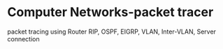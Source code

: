 # Computer Networks-packet tracer 
 packet tracing using Router RIP, OSPF, EIGRP, VLAN, Inter-VLAN, Server connection
